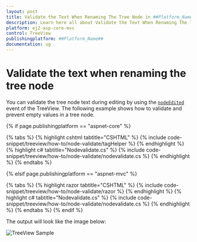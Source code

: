 ```yaml
---
layout: post
title: Validate the Text When Renaming The Tree Node in ##Platform_Name## TreeView Control | Syncfusion
description: Learn here all about Validate the Text When Renaming The Tree Node in Syncfusion ##Platform_Name## TreeView control of syncfusion and more.
platform: ej2-asp-core-mvc
control: TreeView
publishingplatform: ##Platform_Name##
documentation: ug
---
```


# Validate the text when renaming the tree node

You can validate the tree node text during editing by using the [`nodeEdited`](https://help.syncfusion.com/cr/aspnetcore-js2/syncfusion.ej2.navigations.treeview.html#Syncfusion_EJ2_Navigations_TreeView_NodeEdited) event of the TreeView. The following example shows how to validate and prevent empty values in a tree node.

{% if page.publishingplatform == "aspnet-core" %}

{% tabs %}
{% highlight cshtml tabtitle="CSHTML" %}
{% include code-snippet/treeview/how-to/node-validate/tagHelper %}
{% endhighlight %}
{% highlight c# tabtitle="Nodevalidate.cs" %}
{% include code-snippet/treeview/how-to/node-validate/nodevalidate.cs %}
{% endhighlight %}
{% endtabs %}

{% elsif page.publishingplatform == "aspnet-mvc" %}

{% tabs %}
{% highlight razor tabtitle="CSHTML" %}
{% include code-snippet/treeview/how-to/node-validate/razor %}
{% endhighlight %}
{% highlight c# tabtitle="Nodevalidate.cs" %}
{% include code-snippet/treeview/how-to/node-validate/nodevalidate.cs %}
{% endhighlight %}
{% endtabs %}
{% endif %}



The output will look like the image below:

![TreeView Sample](../images/renaming-tree.PNG)
